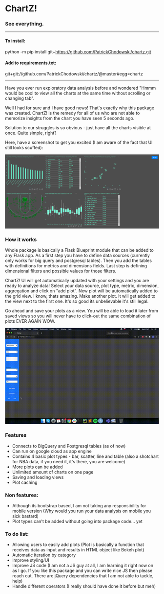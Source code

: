 
# ChartZ!

### See everything.

---

#### To install:

python -m pip install git+https://github.com/PatrickChodowski/chartz.git

#### Add to requirements.txt:
git+git://github.com/PatrickChodowski/chartz/@master#egg=chartz

---

Have you ever run exploratory data analysis before and wondered "Hmmm would be cool to view all the charts at the same time without scrolling or changing tab". 

Well I had for sure and I have good news!  That's exactly why this package was created. ChartZ! is the remedy for all of us who are not able to memorize insights from the chart you have seen 5 seconds ago. 

Solution to our struggles is so obvious - just have all the charts visible at once. Quite simple, right?

Here, have a screenshot to get you excited (I am aware of the fact that UI still looks scuffed):

![view to make you excited](https://github.com/PatrickChodowski/chartz/blob/master/exciting_view.png "Exciting view")


### How it works

Whole package is basically a Flask Blueprint module that can be added to any Flask app. As a first step you have to define data sources (currently only works for big query and postgresql tables). Then you add the tables with definitions for metrics and dimensions fields. Last step is defining dimensional filters and possible values for those filters.

ChartZ! UI will get automatically updated with your settings and you are ready to analyze data! Select your data source, plot type, metric, dimension, aggregation and click on "add plot". New plot will be automatically added to the grid view. I know, thats amazing. Make another plot. It will get added to the view next to the first one. It's so good its unbelievable it's still legal.

Go ahead and save your plots as a view. You will be able to load it later from saved views so you will never have to click-out the same combination of plots EVER AGAIN WOW.

![demo of load view](https://github.com/PatrickChodowski/chartz/blob/master/load_view_demo.gif "Load views")


### Features

 - Connects to BigQuery and Postgresql tables (as of now)
 - Can run on google cloud as app engine
 - Contains 4 basic plot types - bar, scatter, line and table (also a shotchart for NBA data, if you need it, it's there, you are welcome)
 - More plots can be added  
 - Unlimited amount of charts on one page
 - Saving and loading views
 - Plot caching

 
 
### Non features:
 - Although its bootstrap based, I am not taking any responsibility for mobile version (Why would you run your data analysis on mobile you sick bastard)
 - Plot types can't be added without going into package code... yet
  
### To do list:
 
 - Allowing users to easily add plots (Plot is basically a function that receives data as input and results in HTML object like Bokeh plot)
 - Automatic iteration by category
 - Improve styling/UI
 - Improve JS code (I am not a JS guy at all, I am learning it right now on as I go. If you like this package and you can write nice JS then please reach out. There are jQuery dependencies that I am not able to tackle, help)
 - Handle different operators (I really should have done it before but meh)
 